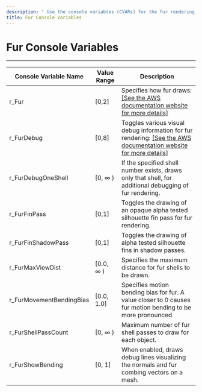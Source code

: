```yaml
---
description: ' Use the console variables (CVARs) for the fur rendering in &ALYlong;. '
title: Fur Console Variables
---
```

# Fur Console Variables<a name="shader-ref-fur-consolevariables"></a>




****  

| Console Variable Name | Value Range | Description | 
| --- | --- | --- | 
| r\_Fur | \[0,2\] | Specifies how fur draws: [\[See the AWS documentation website for more details\]](http://docs.aws.amazon.com/lumberyard/latest/userguide/shader-ref-fur-consolevariables.html) | 
| r\_FurDebug | \[0,8\] | Toggles various visual debug information for fur rendering: [\[See the AWS documentation website for more details\]](http://docs.aws.amazon.com/lumberyard/latest/userguide/shader-ref-fur-consolevariables.html)  | 
| r\_FurDebugOneShell | \[0, ∞ \) | If the specified shell number exists, draws only that shell, for additional debugging of fur rendering\. | 
| r\_FurFinPass | \[0,1\] | Toggles the drawing of an opaque alpha tested silhouette fin pass for fur rendering\. | 
| r\_FurFinShadowPass | \[0,1\] | Toggles the drawing of alpha tested silhouette fins in shadow passes\. | 
| r\_FurMaxViewDist | \[0\.0, ∞ \) | Specifies the maximum distance for fur shells to be drawn\. | 
| r\_FurMovementBendingBias | \[0\.0, 1\.0\] | Specifies motion bending bias for fur\. A value closer to 0 causes fur motion bending to be more pronounced\. | 
| r\_FurShellPassCount | \[0, ∞ \) | Maximum number of fur shell passes to draw for each object\. | 
| r\_FurShowBending | \[0, 1\] | When enabled, draws debug lines visualizing the normals and fur combing vectors on a mesh\. | 